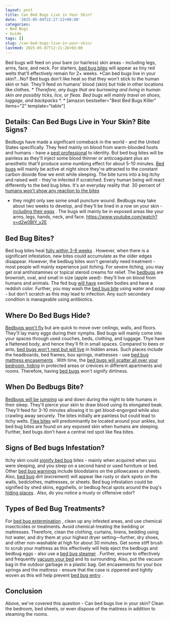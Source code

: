 ```yaml
---
layout: post
title: Can Bed Bugs Live in Your Skin?
date: '2025-05-04T22:27:22+00:00'
categories:
- Bed Bugs
- Guide
tags: []
slug: /can-bed-bugs-live-in-your-skin/
lastmod: 2025-05-07T12:21:26+03:00
---
```


Bed bugs will feed on your bare (or hairless) skin areas - including legs, arms, face, and neck. For starters,
[bed bug bites](https://pestpolicy.com/pictures-of-bed-bug-bites/)
will appear as tiny red welts that'll effectively remain for 2+ weeks.
*Can bed bugs live in your skin?...No? Bed bugs don't like heat so that they won't stick to the human skin or hair. They'll feed on humans' blood (skin) but hide in other locations like clothes. *
*Therefore, any bugs that are burrowing and living in human skin are possibly ticks, lice, or fleas. Bed bugs will mainly travel on shoes, luggage, and backpacks*
*. *
[amazon bestseller="Best Bed Bugs Killer" items="2" template="table"]
## Details: Can Bed Bugs Live in Your Skin? Bite Signs?
Bedbugs have made a significant comeback in the world - and the United States specifically. They feed mainly on blood from warm-blooded hosts and humans - have a
[pest professional](https://pestpolicy.com/)
to identity.
But bed bug bites will be painless as they'll inject some blood thinner or anticoagulant plus an anesthetic that'll produce some numbing effect for about 5-10 minutes.
[Bed bugs](https://pestpolicy.com/what-does-bed-bug-poop-look-like/)
will mainly be active at night since they're attracted to the constant carbon dioxide flow we emit while sleeping. The bite turns into a big itchy and raised welt - they're infected if scratched.
Every human being will react differently to the bed bug bites. It's an everyday reality that  30 percent of
[humans won't show any reaction to the bites](https://pestpolicy.com/do-fleas-bite-humans/)
- they might only see some small puncture wound.
Bedbugs may take about two weeks to develop, and they'll be lined in a row on your skin -
[including their eggs](https://pestpolicy.com/bed-bug-eggs/)
. The bugs will mainly be in exposed areas like your arms, legs, hands, neck, and face.
https://www.youtube.com/watch?v=d2w0BIY_v2E
## Bed Bug Bites?
Bed bug bites heal
[fully within 3-6 weeks](https://pestpolicy.com/how-long-do-bed-bug-bites-last/)
. However, when there is a significant infestation, new bites could accumulate as the older edges disappear.
However, the bedbug bites won't generally need treatment - most people will mainly experience just itching. For severe itching, you may get oral antihistamines or topical steroid creams for relief.
The
[bedbugs](https://www.webmd.com/skin-problems-and-treatments/ss/slideshow-bedbugs)
are brownish, oval, and small in size (apple seed)- they'll live on blood from humans and animals. The fed bug
[will have](https://pestpolicy.com/baby-bed-bugs/)
swollen bodies and have a reddish color.
Further, you may wash the
[bed bug bite](https://pestpolicy.com/bed-bug-bites-vs-mosquito-bites/)
using water and soap - but don't scratch as this may lead to infection. Any such secondary condition is manageable using antibiotics.
## Where Do Bed Bugs Hide?
[Bedbugs won't fly](https://pestpolicy.com/do-bed-bugs-fly/)
but are quick to move over ceilings, walls, and floors. They'll lay many eggs during their nymphs.
Bed bugs will mainly come into your spaces through used couches, beds, clothing, and luggage. Thye have a flattened body, and hence they'll fit in small spaces.
Compared to bees or ants,
[bed bugs won't nest but will live](https://pestpolicy.com/can-bed-bugs-live-in-carpet/)
in hidden areas. Such places include the headboards, bed frames, box springs, mattresses - use
[bed bug mattress encasements](https://pestpolicy.com/best-bed-bug-mattress-encasements/)
.
With time, the
[bed bugs will scatter all over your bedroom, hiding](https://pestpolicy.com/where-do-bed-bugs-hide/)
in protected areas or crevices in different apartments and rooms. Therefore, having
[bed bugs](https://pestpolicy.com/dead-bed-bugs/)
won't signify dirtiness.
## When Do Bedbugs Bite?
[Bedbugs will be jumping](https://pestpolicy.com/do-bed-bugs-jump/)
up and down during the night to bite humans in their sleep. They'll pierce your skin to draw blood using its elongated beak.
They'll feed for 3-10 minutes allowing it to get blood-engorged while also crawling away securely. The bites initially are painless but could lead to itchy welts.
[Flea bites](https://pestpolicy.com/flea-bites-vs-bed-bug-bites/)
will predominantly be located around your ankles, but bed bug bites are found on any exposed skin when humans are sleeping. Further, bed bugs don't have a central red spot like flea bites.
## Signs of Bed bugs Infestation?
Itchy skin could
[signify bed bug](https://pestpolicy.com/does-diatomaceous-earth-kill-bed-bugs/)
bites - mainly when acquired when you were sleeping, and you sleep on a second hand or used furniture or bed.
Other
[bed bug warnings](https://pestpolicy.com/are-bed-bug-eggs-hard-or-soft/)
include bloodstains on the pillowcases or sheets. Also,
[bed bug](https://pestpolicy.com/does-baby-powder-kill-bed-bugs/)
dirt (excrement) will appear like rusty or dark spots on the walls, bedclothes, mattresses, or sheets.
Bed bug infestation could be signified by shed skins, eggshells, or bedbug fecal spots around the bug's
[hiding places](https://pestpolicy.com/where-do-fleas-live/)
. Also, do you notice a musty or offensive odor?
## Types of Bed Bug Treatments?
For
[bed bug extermination](https://pestpolicy.com/proof-bed-bug-spray-review/)
, clean up any infested areas, and use chemical insecticides or treatments. Avoid chemical-treating the bedding or mattresses.
Therefore, clean the clothing, curtains, linens, bedding using hot water, and dry them at your highest dryer setting—further, dry shoes, and other non-washable at high for about 30 minutes.
Get some stiff brush to scrub your mattress as this effectively will help eject the bedbugs and bedbug eggs - also use a
[bed bug steamer](https://pestpolicy.com/best-bed-bug-steamer/)
.
Further, ensure to effectively and frequently
[vacuum your bed](https://pestpolicy.com/best-vacuum-for-bed-bugs/)
and its surrounding. Also, put the vacuum bag in the outdoor garbage in a plastic bag.
Get encasements for your box springs and the mattress - ensure that the case is zippered and tightly woven as this will help prevent
[bed bug entry](https://pestpolicy.com/what-causes-bed-bugs/)
.
## Conclusion
Above, we've covered this question - Can bed bugs live in your skin? Clean the bedroom, bed sheets, or even dispose of the mattress in addition to steaming the rooms.
